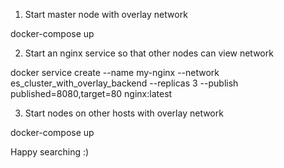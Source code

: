 1. Start master node with overlay network

docker-compose up


2. Start an nginx service so that other nodes can view network

docker service create --name my-nginx --network es_cluster_with_overlay_backend --replicas 3 --publish published=8080,target=80 nginx:latest


3. Start nodes on other hosts with overlay network

docker-compose up



Happy searching :)
